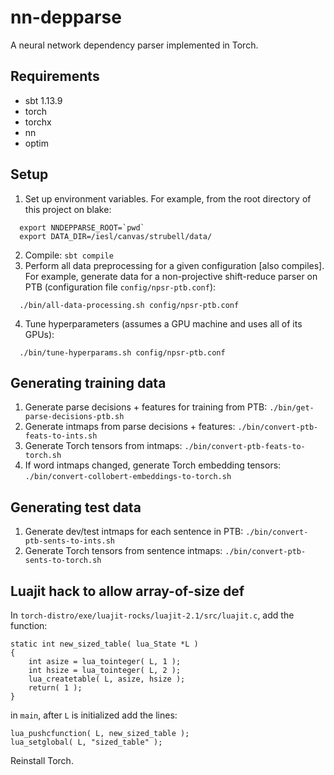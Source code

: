 nn-depparse
===========
A neural network dependency parser implemented in Torch.

Requirements
------
- sbt 1.13.9
- torch
- torchx
- nn
- optim

Setup
------
1. Set up environment variables. For example, from the root directory of this project on blake:
  ```
    export NNDEPPARSE_ROOT=`pwd`
    export DATA_DIR=/iesl/canvas/strubell/data/
  ```

2. Compile: `sbt compile`
3. Perform all data preprocessing for a given configuration [also compiles]. For example, generate data for a non-projective shift-reduce parser on PTB (configuration file `config/npsr-ptb.conf`): 

  ```
    ./bin/all-data-processing.sh config/npsr-ptb.conf
  ```
4. Tune hyperparameters (assumes a GPU machine and uses all of its GPUs): 

  ```
    ./bin/tune-hyperparams.sh config/npsr-ptb.conf
  ```

Generating training data
-------------
1. Generate parse decisions + features for training from PTB: `./bin/get-parse-decisions-ptb.sh`
2. Generate intmaps from parse decisions + features: `./bin/convert-ptb-feats-to-ints.sh`
3. Generate Torch tensors from intmaps: `./bin/convert-ptb-feats-to-torch.sh`
4. If word intmaps changed, generate Torch embedding tensors: `./bin/convert-collobert-embeddings-to-torch.sh`

Generating test data
-----------
1. Generate dev/test intmaps for each sentence in PTB: `./bin/convert-ptb-sents-to-ints.sh`
2. Generate Torch tensors from sentence intmaps: `./bin/convert-ptb-sents-to-torch.sh`

Luajit hack to allow array-of-size def
-----
In `torch-distro/exe/luajit-rocks/luajit-2.1/src/luajit.c`, add the function:

    static int new_sized_table( lua_State *L )
    {
        int asize = lua_tointeger( L, 1 );
        int hsize = lua_tointeger( L, 2 );
        lua_createtable( L, asize, hsize );
        return( 1 );
    }

in `main`, after `L` is initialized add the lines:

    lua_pushcfunction( L, new_sized_table );
    lua_setglobal( L, "sized_table" );

Reinstall Torch.


